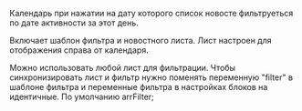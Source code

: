 Календарь при нажатии на дату которого список новосте фильтруеться по дате активности за этот день.

Включает шаблон фильтра и новостного листа.
Лист настроен для отображения справа от календаря.

Можно использовать любой лист для фильтрации. Чтобы синхронизировать лист и фильтр нужно поменять переменную "filter" в шаблоне фильтра
и переменные фильтра в настройках блоков на идентичные. По умолчанию arrFilter;
